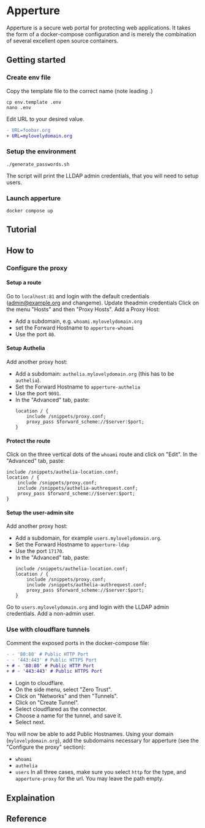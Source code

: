 # Apperture #

Apperture is a secure web portal for protecting web applications. It takes the form of a docker-compose configuration and is merely the combination of several excellent open source containers.

## Getting started

### Create env file

Copy the template file to the correct name (note leading .)

```shell
cp env.template .env
nano .env
```

Edit URL to your desired value.

```diff
- URL=foobar.org
+ URL=mylovelydomain.org
```

### Setup the environment

```shell
./generate_passwords.sh
```

The script will print the LLDAP admin credentials, that you will need to setup users.

### Launch apperture

```shell
docker compose up
```

## Tutorial

## How to

### Configure the proxy

#### Setup a route
Go to `localhost:81` and login with the default credentials (admin@example.org and changeme).
Update theadmin credentials
Click on the menu "Hosts" and then "Proxy Hosts". Add a Proxy Host:
- Add a subdomain, e.g. `whoami.mylovelydomain.org`
- set the Forward Hostname to `apperture-whoami`
- Use the port `80`.

#### Setup Authelia
Add another proxy host:
- Add a subdomain: `authelia.mylovelydomain.org` (this has to be `authelia`).
- Set the Forward Hostname to `apperture-authelia`
- Use the port `9091`.
- In the "Advanced" tab, paste:
    ```
    location / {
        include /snippets/proxy.conf;
        proxy_pass $forward_scheme://$server:$port;
    }
    ```
#### Protect the route
Click on the three vertical dots of the `whoami` route and click on "Edit".
In the "Advanced" tab, paste:
```
include /snippets/authelia-location.conf;
location / {
    include /snippets/proxy.conf;
    include /snippets/authelia-authrequest.conf;
    proxy_pass $forward_scheme://$server:$port;
}
```

#### Setup the user-admin site
Add another proxy host:
- Add a subdomain, for example `users.mylovelydomain.org`.
- Set the Forward Hostname to `apperture-ldap`
- Use the port `17170`.
- In the "Advanced" tab, paste:
    ```
    include /snippets/authelia-location.conf;
    location / {
        include /snippets/proxy.conf;
        include /snippets/authelia-authrequest.conf;
        proxy_pass $forward_scheme://$server:$port;
    }
    ```
Go to `users.mylovelydomain.org` and login with the LLDAP admin credentials.
Add a non-admin user.

### Use with cloudflare tunnels
Comment the exposed ports in the docker-compose file:
```diff
- - '80:80' # Public HTTP Port
- - '443:443' # Public HTTPS Port
+ # - '80:80' # Public HTTP Port
+ # - '443:443' # Public HTTPS Port
```
- Login to cloudflare.
- On the side menu, select "Zero Trust".
- Click on "Networks" and then "Tunnels".
- Click on "Create Tunnel".
- Select cloudflared as the connector.
- Choose a name for the tunnel, and save it.
- Select next.

You will now be able to add Public Hostnames.
Using your domain (`mylovelydomain.org`), add the subdomains necessary for apperture (see the "Configure the proxy" section):
- `whoami`
- `authelia`
- `users`
In all three cases, make sure you select `http` for the type, and `apperture-proxy` for the url. You may leave the path empty.


## Explaination

## Reference
